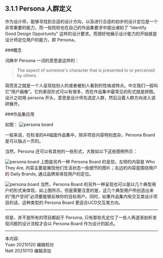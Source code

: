 ## 3.1.1 Persona 人群定义

作为设计师，能够寻找到合适的设计方向，以及进行合适的初步的设计定位是一个非常重要的能力，而一些院校也在自己的作品集要求中提出诸如了 “Identify Good Design Opportunity” 这样的设计要求。而很好地展示设计能力的开始就是设计师定位用户的能力，即 Persona。

###概念

词典中 Persona 一词的意思是这样的：

> The aspect of someone's character that is presented to or perceived by others.

简而言之就是一个人呈现给别人的或者被别人看到的性格或特点。中文我们一般叫它“用户画像”。它的表现形式可以有很多，而在作品集中最常见的形式就是拼图。设计之初用 persona 开头，意思是设计师先选定人群，然后沿着人群方向进入调研展开。

###作品集应用

如图：
![persona board](http://kitpic.makebi.net/2021/id_02.jpg)

一般来说，在标准的A4幅面作品集中，除非项目内容特别庞杂，Persona Board 是可以独占一页的。

当然，Persona 还可以有其他的一些形式，大致如以下这些图例所示：

![persona board](http://kitpic.makebi.net/2021/id_03.jpg)
上图是另外一种 Persona Board 的呈现，左侧的内容是 Who They Are, 内容主要是展现他们生活状态一些细节的图片；右边的内容是围绕用户的 Daily Brands, 通过品牌来体现用户的定位。

![persona board](http://kitpic.makebi.net/2021/id_04.jpg)
当然，Persona Board 的另外一种呈现也可以是以几个典型用户的形式来体现，如上图所示。但是需要注意的是，这几个典型用户所创造出来的“用户空间”必须要能够反映你的目标用户。同时，如果作品集内有交互类设计项目的话，这种类型的 Persona Board 更适合UCD交互类方向。

---

但是，并不是所有的项目都起于 Persona, 只有那些先定位了一些人再逐渐剖析发现问题的设计流程才会以 Persona Board 作为设计的起点。



---
本内容:    
Yuan 20210120 编辑校对  
Natt 20210113 编辑添加
